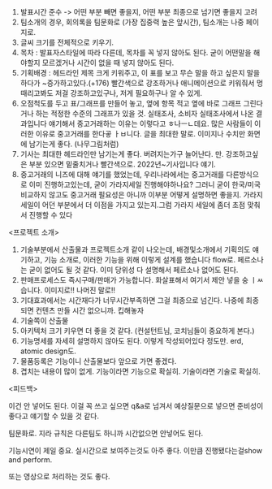 1. 발표시간 준수 -> 어떤 부분 빼면 좋을지, 어떤 부분 최종으로 넘기면 좋을지 고려
2. 팀소개의 경우, 회의록을 팀문화로 (가장 집중력 높은 앞시간), 팀소개는 나중 페이지로.
3. 글씨 크기를 전체적으로 키우기.
4. 목차 : 발표자스타일에 따라 다른데, 목차를 꼭 넣지 않아도 된다. 굳이 어떤말을 해야할지 모르겠거나 시간이 없을 때 넣지 않아도 된다.
5. 기획배경 : 헤드라인 제목 크게 키워주고, 이 표를 보고 무슨 말을 하고 싶은지 말을 하다가 ~증가하고있다.(+176) 빨간색으로 강조하거나 애니메이션으로 키워줘서 멍때리고봐도 저걸 강조하고있구나, 저게 필요하구나 알 수 있게.
6. 오점척도를 두고 표/그래프를 만들어 놓고, 옆에 항목 적고 옆에 바로 그래프 그린다거나 하는 적정한 수준의 그래프가 있을 것. 실태조사, 소비자 실태조사에서 나온 결과입니다 얘기해서 중고거래하는 이유는 이렇다고 ㅎ나ㅡㄴ데요. 많은 사람들이 이러한 이유로 중고거래를 한다곻 ㅏㅂ니다. 글을 최대한 말로. 이미지나 수치만 화면에 남기는게 좋다. (나무그림처럼)
7. 기사는 최대한 헤드라인만 남기는게 좋다. 버려지는가구 늘어난다. 만. 강조하고싶은 부분 있으면 밑줄치거나 빨간색으로. 2022년~기사입니다 얘기.
8. 중고거래의 니즈에 대해 얘기를 했었는데, 우리나라에서는 중고거래를 다른방식으로 이미 진행하고있는데, 굳이 가라지세일 진행해야하나요? 그러니 굳이 한국/미국 비교하지 않고도 중고거래 필요성은 아니까 이부분 어떻게 설명하면 좋을지. 가라지세일이 어던 부분에서 더 이점을 가지고 있는지.그럼 가라지 세일에 좀더 초점 맞춰서 진행할 수 있다

<프로젝트 소개>

1. 기술부분에서 산출물과 프로젝트소개 같이 나오는데, 배경및소개에서 기획의도 얘기하고, 기능 소개로, 이러한 기능을 위해 이렇게 설계를 했습니다 flow로. 페르소나는 굳이 없어도 될 것 같다. 이미 당위성 다 설명해서 페르소나 없어도 된다.
2. 판매프로세스도 즉시구매/판매가 가능합니다. 화살표해서 여기서 제안 넣을 숭 ㅣㅆ습니다. 이미지로!! 나머진 말로!!
3. 기대효과에서는 시간재다가 너무시간부족하면 그걸 최종으로 넘긴다. 나중에 최종되면 컨텐츠 만들 시간 없으니까. 킵해놓자
4. 기술쪽이 산출물
5. 아키텍처 크기 키우면 더 좋을 것 같다. (컨설턴트님, 코치님들이 중요하게 본다.)
6. 기능명세를 자세히 설명하지 않아도 된다. 이렇게 작성되어있다 정도만. erd, atomic design도. 
7. 물품등록은 기능이니 산출물보다 앞으로 가면 좋겠다. 
8. 겹치는 내용이 많이 없게. 기능이라면 기능으로 확실히. 기술이라면 기술로 확실히.

<피드백>

이건 안 넣어도 된다. 이걸 꼭 쓰고 싶으면 q&a로 넘겨서 예상질문으로 넣으면 준비성이 좋다고 얘기할 수 있을 것 같다.



팀문화로. 지라 규칙은 다른팀도 하니까 시간없으면 안넣어도 된다.



기능시연이 제일 중요. 실시간으로 보여주는것도 아주 좋다. 이만큼 진행됐다는걸show and perform.

또는 영상으로 처리하는 것도 좋다.



